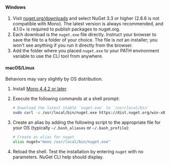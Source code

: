#### Windows

1. Visit [nuget.org/downloads](https://nuget.org/downloads) and select NuGet 3.3 or higher (2.8.6 is not compatible with Mono). The latest version is always recommended, and 4.1.0+ is required to publish packages to nuget.org.
1. Each download is the `nuget.exe` file directly. Instruct your browser to save the file to a folder of your choice. The file is *not* an installer; you won't see anything if you run it directly from the browser.
1. Add the folder where you placed `nuget.exe` to your PATH environment variable to use the CLI tool from anywhere.

#### macOS/Linux

Behaviors may vary slightly by OS distribution.

1. Install [Mono 4.4.2 or later](http://www.mono-project.com/docs/getting-started/install/).

1. Execute the following commands at a shell prompt:

    ```bash
    # Download the latest stable `nuget.exe` to `/usr/local/bin`
    sudo curl -o /usr/local/bin/nuget.exe https://dist.nuget.org/win-x86-commandline/latest/nuget.exe
    ```

1. Create an alias by adding the following script to the appropriate file for your OS (typically `~/.bash_aliases` or `~/.bash_profile`):

    ```bash
    # Create as alias for nuget
    alias nuget="mono /usr/local/bin/nuget.exe"
    ```

1. Reload the shell.  Test the installation by entering `nuget` with no parameters. NuGet CLI help should display.
